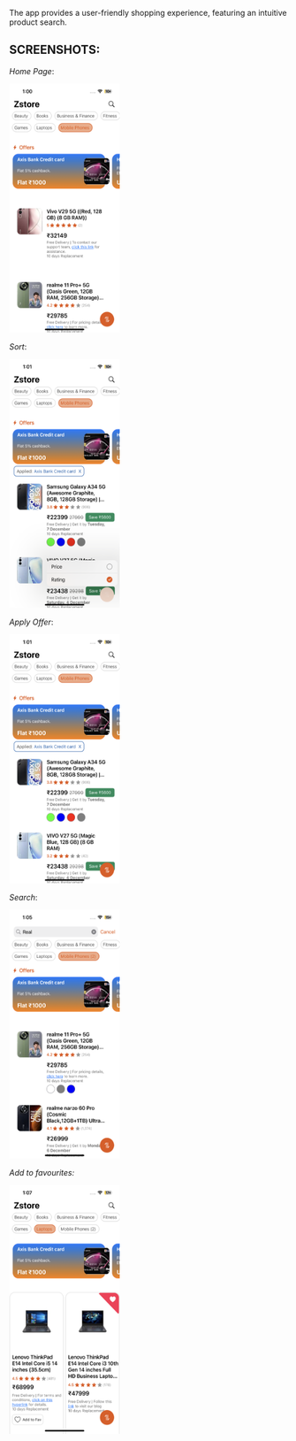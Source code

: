 The app provides a user-friendly shopping experience, featuring an intuitive product search.

## SCREENSHOTS:

*Home Page*:
<div>
  <img src="List.PNG" width="200" height="450" >
</div>

*Sort*:
<div>
  <img src="Sort.PNG" width="200" height="450" >
</div>

*Apply Offer*:
<div>
  <img src="ApplyOffer.PNG" width="200" height="450" >
</div>

*Search*:
<div>
  <img src="Search.PNG" width="200" height="450" >
</div>

*Add to favourites:*
<div>
  <img src="Fav.PNG" width="200" height="450" >
</div>
